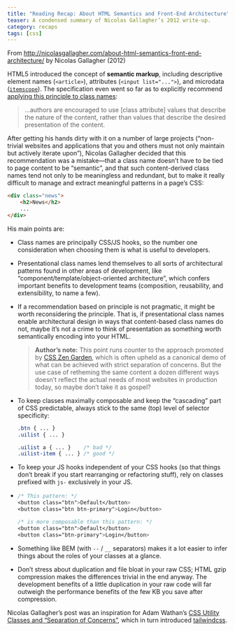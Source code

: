 ```yaml
---
title: "Reading Recap: About HTML Semantics and Front-End Architecture"
teaser: A condensed summary of Nicolas Gallagher’s 2012 write-up.
category: recaps
tags: [css]
---
```


From <http://nicolasgallagher.com/about-html-semantics-front-end-architecture/> by Nicolas Gallagher (2012)

HTML5 introduced the concept of **semantic markup**, including descriptive
element names (`<article>`), attributes (`<input list="...">`), and microdata
([`itemscope`][]). The specification even went so far as to explicitly
recommend [applying this principle to class names][]:

> …authors are encouraged to use [class attribute] values that describe the
> nature of the content, rather than values that describe the desired
> presentation of the content.

After getting his hands dirty with it on a number of large projects
(“non-trivial websites and applications that you and others must not only
maintain but actively iterate upon”), Nicolas Gallagher decided that this
recommendation was a mistake—that a class name doesn’t have to be tied to page
content to be “semantic”, and that such content-derived class names tend not
only to be meaningless and redundant, but to make it really difficult to
manage and extract meaningful patterns in a page’s CSS:

```html
<div class="news">
    <h2>News</h2>
    ...
</div>
```

His main points are:

* Class names are principally CSS/JS hooks,
  so the number one consideration when choosing them
  is what is useful to developers.

* Presentational class names lend themselves to all sorts of architectural
  patterns found in other areas of development,
  like “component/template/object-oriented architecture”,
  which confers important benefits to development teams
  (composition, reusability, and extensibility, to name a few).

* If a recommendation based on principle is not pragmatic,
  it might be worth reconsidering the principle.
  That is, if presentational class names enable architectural design
  in ways that content-based class names do not,
  maybe it’s not a crime to think of presentation as something
  worth semantically encoding into your HTML.

  > **Author’s note:** This point runs counter to the approach promoted by
  > [CSS Zen Garden][], which is often upheld as a canonical demo of what can
  > be achieved with strict separation of concerns. But the use case of
  > retheming the same content a dozen different ways doesn’t reflect the
  > actual needs of most websites in production today, so maybe don’t take it
  > as gospel?

* To keep classes maximally composable
  and keep the “cascading” part of CSS predictable,
  always stick to the same (top) level of selector specificity:

  ```css
  .btn { ... }
  .uilist { ... }

  .uilist a { ... }    /* bad */
  .uilist-item { ... } /* good */
  ```

* To keep your JS hooks independent of your CSS hooks
  (so that things don’t break if you start rearranging or refactoring stuff),
  rely on classes prefixed with `js-` exclusively in your JS.

* ```css
  /* This pattern: */
  <button class="btn">Default</button>
  <button class="btn btn-primary">Login</button>

  /* is more composable than this pattern: */
  <button class="btn">Default</button>
  <button class="btn-primary">Login</button>
  ```

* Something like BEM (with `--` / `__` separators) makes it a lot easier
  to infer things about the roles of your classes at a glance.

* Don’t stress about duplication and file bloat in your raw CSS;
  HTML gzip compression makes the differences trivial in the end anyway.
  The development benefits of a little duplication in your raw code will far
  outweigh the performance benefits of the few KB you save after compression.

Nicolas Gallagher’s post was an inspiration
for Adam Wathan’s [CSS Utility Classes and “Separation of Concerns”][],
which in turn introduced [tailwindcss][].

[`itemscope`]: https://developer.mozilla.org/docs/Web/HTML/Global_attributes/itemscope
[applying this principle to class names]: http://dev.w3.org/html5/spec/global-attributes.html#classes
[CSS Zen Garden]: http://www.csszengarden.com/
[CSS Utility Classes and “Separation of Concerns”]: https://adamwathan.me/css-utility-classes-and-separation-of-concerns/
[tailwindcss]: https://tailwindcss.com/
